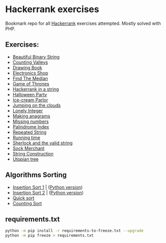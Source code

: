 # Hackerrank exercises

Bookmark repo for all [Hackerrank](https://www.hackerrank.com/) exercises attempted.
Mostly solved with PHP.

## Exercises:
- [Beautiful Binary String](php/beautiful-binary-string.php)
- [Counting Valleys](php/counting-valleys.php)
- [Drawing Book](php/drawing-book.php)
- [Electronics Shop](php/electronics-shop.php)
- [Find The Median](php/find-the-median.php)
- [Game of Thrones](php/game-of-thrones.php)
- [Hackerrank in a string](php/hackerrank-in-a-string.php)
- [Halloween Party](php/halloween-party.php)
- [Ice-cream Parlor](icecream-parlor.py)
- [Jumping on the clouds](php/jumping-on-the-clouds.php)
- [Lonely Integer](php/lonely-integer.php)
- [Making anagrams](php/making-anagrams.php)
- [Missing numbers](missing-numbers.py)
- [Palindrome Index](php/palindrome-index.php)
- [Repeated String](php/repeated-string.php)
- [Running time](php/runningtime.php)
- [Sherlock and the valid string](php/sherlock-and-valid-string.php)
- [Sock Merchant](php/sock-merchant.php)
- [String Construction](php/string-construction.php)
- [Utopian tree](php/utopian-tree.php)

## Algorithms Sorting
- [Insertion Sort 1](insertionsort1.php) | ([Python version](insertionsort1.py))
- [Insertion Sort 2](insertionsort2.php) | ([Python version](insertionsort2.py))
- [Quick sort](quicksort1.py)
- [Counting Sort](countingsort1.py)


## requirements.txt

```bash
python -m pip install -r requirements-to-freeze.txt --upgrade
python -m pip freeze > requirements.txt
```
